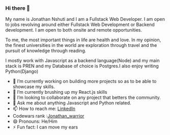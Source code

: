 ### Hi there 👋

My name is Jonathan Nshuti and I am a Fullstack Web Developer. I am open to jobs revolving around either Fullstack Web Development or Backend development. I am open to both onsite and remote opportunities.

To me, the most important things in life are health and love.
In my opinion, the finest universities in the world are exploration through travel and the pursuit of knowledge through reading.

I mostly work with Javascript as a backend language(Node) and my main stack is PREN and my Database of choice is Postgres.I also enjoy writing Python(Django)

- 🔭 I’m currently working on building more projects so as to be able to showcase my skills.
- 🌱 I’m currently brushing up my React.js skills
- 👯 I’m looking to collaborate on any project that betters the community.
- 💬 Ask me about anything Javascript and Python related.
- 📫 How to reach me: [LinkedIn](https://www.linkedin.com/in/jonathan-nshuti-71799715a/)
- Codewars rank :[Jonathan_warrior](https://www.codewars.com/users/jonathan%20Nshuti)
- 😄 Pronouns: He/Him
- ⚡ Fun fact: I can move my ears
